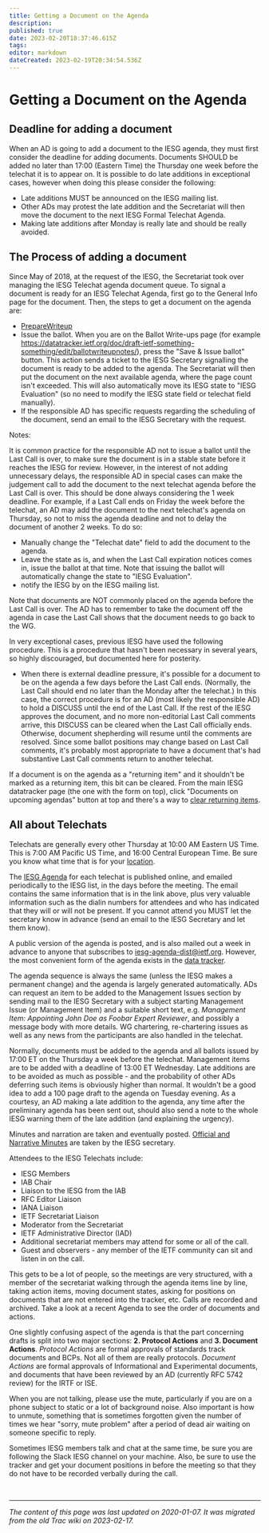 ```yaml
---
title: Getting a Document on the Agenda
description: 
published: true
date: 2023-02-20T18:37:46.615Z
tags: 
editor: markdown
dateCreated: 2023-02-19T20:34:54.536Z
---
```


# Getting a Document on the Agenda
## Deadline for adding a document

When an AD is going to add a document to the IESG agenda, they must first consider the deadline for adding documents. Documents SHOULD be added no later than 17:00 (Eastern Time) the Thursday one week before the telechat it is to appear on. It is possible to do late additions in exceptional cases, however when doing this please consider the following:

 -   Late additions MUST be announced on the IESG mailing list.
 -   Other ADs may protest the late addition and the Secretariat will then move the document to the next IESG Formal Telechat Agenda.
 -   Making late additions after Monday is really late and should be really avoided. 

## The Process of adding a document

Since May of 2018, at the request of the IESG, the Secretariat took over managing the IESG Telechat agenda document queue. To signal a document is ready for an IESG Telechat Agenda, first go to the General Info page for the document. Then, the steps to get a document on the agenda are:

  -  [PrepareWriteup](/group/iesg/preparewriteup)
  -  Issue the ballot. When you are on the Ballot Write-ups page (for example https://datatracker.ietf.org/doc/draft-ietf-something-something/edit/ballotwriteupnotes/), press the "Save & Issue ballot" button. This action sends a ticket to the IESG Secretary signalling the document is ready to be added to the agenda. The Secretariat will then put the document on the next available agenda, where the page count isn't exceeded. This will also automatically move its IESG state to "IESG Evaluation" (so no need to modify the IESG state field or telechat field manually).
  - If the responsible AD has specific requests regarding the scheduling of the document, send an email to the IESG Secretary with the request.

Notes:

It is common practice for the responsible AD not to issue a ballot until the Last Call is over, to make sure the document is in a stable state before it reaches the IESG for review.
However, in the interest of not adding unnecessary delays, the responsible AD in special cases can make the judgement call to add the document to the next telechat agenda before the Last Call is over. This should be done always considering the 1 week deadline. For example, if a Last Call ends on Friday the week before the telechat, an AD may add the document to the next telechat's agenda on Thursday, so not to miss the agenda deadline and not to delay the document of another 2 weeks. To do so:
  - Manually change the "Telechat date" field to add the document to the agenda.
  -  Leave the state as is, and when the Last Call expiration notices comes in, issue the ballot at that time. Note that issuing the ballot will automatically change the state to "IESG Evaluation". 
  - notify the IESG by on the IESG mailing list.
    
Note that documents are NOT commonly placed on the agenda before the Last Call is over. The AD has to remember to take the document off the agenda in case the Last Call shows that the document needs to go back to the WG.

In very exceptional cases, previous IESG have used the following procedure. This is a procedure that hasn't been necessary in several years, so highly discouraged, but documented here for posterity. 
  - When there is external deadline pressure, it's possible for a document to be on the agenda a few days before the Last Call ends. (Normally, the Last Call should end no later than the Monday after the telechat.) In this case, the correct procedure is for an AD (most likely the responsible AD) to hold a DISCUSS until the end of the Last Call. If the rest of the IESG approves the document, and no more non-editorial Last Call comments arrive, this DISCUSS can be cleared when the Last Call officially ends. Otherwise, document shepherding will resume until the comments are resolved. Since some ballot positions may change based on Last Call comments, it's probably most appropriate to have a document that's had substantive Last Call comments return to another telechat. 

If a document is on the agenda as a "returning item" and it shouldn't be marked as a returning item, this bit can be cleared. From the main IESG datatracker page (the one with the form on top), click "Documents on upcoming agendas" button at top and there's a way to [clear returning items](/group/iesg/clearreturning).

## All about Telechats

Telechats are generally every other Thursday at 10:00 AM Eastern US Time. This is 7:00 AM Pacific US Time, and 16:00 Central European Time. Be sure you know what time that is for your [location](http://www.timeanddate.com/worldclock/fixedtime.html?month=2&day=2&year=2006&hour=11&min=30&sec=0&p1=263).

The [IESG Agenda](https://datatracker.ietf.org/iesg/agenda/) for each telechat is published online, and emailed periodically to the IESG list, in the days before the meeting. The email contains the same information that is in the link above, plus very valuable information such as the dialin numbers for attendees and who has indicated that they will or will not be present. If you cannot attend you MUST let the secretary know in advance (send an email to the IESG Secretary and let them know).

A public version of the agenda is posted, and is also mailed out a week in advance to anyone that subscribes to [iesg-agenda-dist@ietf.org](https://www1.ietf.org/mailman/listinfo/iesg-agenda-dist). However, the most convenient form of the agenda exists in the [data tracker](https://datatracker.ietf.org/iesg/agenda/).

The agenda sequence is always the same (unless the IESG makes a permanent change) and the agenda is largely generated automatically. ADs can request an item to be added to the Management Issues section by sending mail to the IESG Secretary with a subject starting Management Issue (or Management Item) and a suitable short text, e.g. *Management Item: Appointing John Doe as Foobar Expert Reviewer*, and possibly a message body with more details. WG chartering, re-chartering issues as well as any news from the participants are also handled in the telechat.

Normally, documents must be added to the agenda and all ballots issued by 17:00 ET on the Thursday a week before the telechat. Management items are to be added with a deadline of 13:00 ET Wednesday. Late additions are to be avoided as much as possible - and the probability of other ADs deferring such items is obviously higher than normal. It wouldn't be a good idea to add a 100 page draft to the agenda on Tuesday evening. As a courtesy, an AD making a late addition to the agenda, any time after the preliminary agenda has been sent out, should also send a note to the whole IESG warning them of the late addition (and explaining the urgency).

Minutes and narration are taken and eventually posted. [Official and Narrative Minutes](https://www.ietf.org/about/groups/iesg/minutes/) are taken by the IESG secretary.

Attendees to the IESG Telechats include:

 -   IESG Members
 -   IAB Chair
 -   Liaison to the IESG from the IAB
 -   RFC Editor Liaison
 -   IANA Liaison
 -   IETF Secretariat Liaison
 -   Moderator from the Secretariat
 -   IETF Administrative Director (IAD)
 -   Additional secretariat members may attend for some or all of the call.
 -   Guest and observers - any member of the IETF community can sit and listen in on the call.

This gets to be a lot of people, so the meetings are very structured, with a member of the secretariat walking through the agenda items line by line, taking action items, moving document states, asking for positions on documents that are not entered into the tracker, etc. Calls are recorded and archived. Take a look at a recent Agenda to see the order of documents and actions.

One slightly confusing aspect of the agenda is that the part concerning drafts is split into two major sections: **2. Protocol Actions** and **3. Document Actions**. *Protocol Actions* are formal approvals of standards track documents and BCPs. Not all of them are really protocols. *Document Actions* are formal approvals of Informational and Experimental documents, and documents that have been reviewed by an AD (currently RFC 5742 review) for the IRTF or ISE.

When you are not talking, please use the mute, particularly if you are on a phone subject to static or a lot of background noise. Also important is how to unmute, something that is sometimes forgotten given the number of times we hear "sorry, mute problem" after a period of dead air waiting on someone specific to reply.

Sometimes IESG members talk and chat at the same time, be sure you are following the Slack IESG channel on your machine. Also, be sure to use the tracker and get your document positions in before the meeting so that they do not have to be recorded verbally during the call.

&nbsp;
&nbsp;
&nbsp;

---

*The content of this page was last updated on 2020-01-07. It was migrated from the old Trac wiki on 2023-02-17.*
